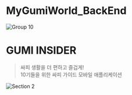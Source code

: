 # MyGumiWorld_BackEnd

![Group 10](https://github.com/Gumi-Life-Project/GLP_Android/assets/123930169/f6978d30-dd33-4e0e-8d2e-8c7b8feb85e0)

#  GUMI INSIDER

> 싸피 생활을 더 편하고 즐겁게! <br>
> 10기들을 위한 싸피 가이드 모바일 애플리케이션


![Section 2](https://github.com/Gumi-Life-Project/GLP_Android/assets/123930169/6eb052de-69a6-4fcf-88b7-7eedb51c4c13)

